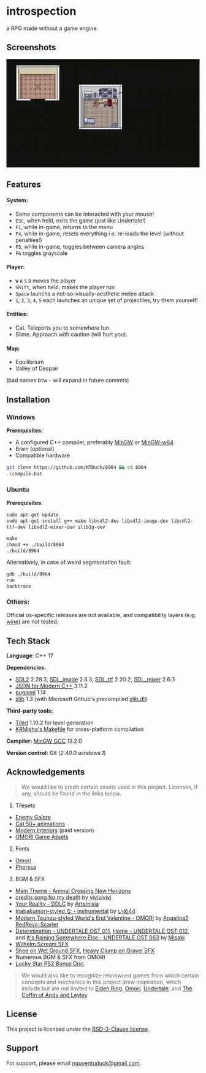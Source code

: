 
# introspection

a RPG made without a game engine.


## Screenshots
![](preview.gif)


## Features

#### System:
- Some components can be interacted with your mouse!
- `ESC`, when held, exits the game (just like Undertale!)
- `F1`, while in-game, returns to the menu
- `F4`, while in-game, resets everything i.e. re-loads the level (without penalties!)
- `F5`, while in-game, toggles between camera angles
- `F6` toggles grayscale

#### Player:
- `W` `A` `S` `D` moves the player
- `Shift`, when held, makes the player run
- `Space` launchs a not-so-visually-aesthetic melee attack
- `1`, `2`, `3`, `4`, `5` each launches an unique set of projectiles, try them yourself!

#### Entities:
- Cat. Teleports you to somewhere fun.
- Slime. Approach with caution (will hurt you).

#### Map:
- Equilibrium
- Valley of Despair

(bad names btw - will expand in future commits)


## Installation

### Windows

**Prerequisites:**
- A configured C++ compiler, preferably [MinGW](https://sourceforge.net/projects/mingw/) or [MinGW-w64](https://www.mingw-w64.org/)
- Brain (optional)
- Compatible hardware

```bash
git clone https://github.com/NTDuck/8964 && cd 8964
.\compile.bat
```

### Ubuntu

**Prerequisites**:
```
sudo apt-get update
sudo apt-get install g++ make libsdl2-dev libsdl2-image-dev libsdl2-ttf-dev libsdl2-mixer-dev zlib1g-dev
```

```
make
chmod +x ./build/8964
./build/8964
```

Alternatively, in case of weird segmentation fault:
```
gdb ./build/8964
run
backtrace
```

### Others:

Official os-specific releases are not available, and compatibility layers (e.g. [wine](https://www.winehq.org/)) are not tested.


## Tech Stack

**Language**: C++ 17

**Dependencies:** 
- [SDL2](https://github.com/libsdl-org/SDL/releases/tag/release-2.28.3) 2.28.3, [SDL_image](https://github.com/libsdl-org/SDL_image/releases/tag/release-2.6.3) 2.6.3, [SDL_ttf](https://github.com/libsdl-org/SDL_ttf/releases/tag/release-2.20.2) 2.20.2, [SDL_mixer](https://github.com/libsdl-org/SDL_mixer/releases/tag/release-2.6.3) 2.6.3
- [JSON for Modern C++](https://github.com/nlohmann/json/releases/tag/v3.11.2) 3.11.2
- [pugixml](https://github.com/zeux/pugixml/releases/tag/v1.14) 1.14
- [zlib](https://www.zlib.net/) 1.3 (with Microsoft Github's precompiled [zlib.dll](https://github.com/microsoft/malmo/files/5758471/zlib.zip))

**Third-party tools:**
- [Tiled](https://www.mapeditor.org/) 1.10.2 for level generation
- [KRMisha's Makefile](https://github.com/KRMisha/Makefile) for cross-platform compilation

**Compiler:** [MinGW GCC](https://github.com/niXman/mingw-builds-binaries/releases/tag/13.2.0-rt_v11-rev0) 13.2.0

**Version control:** Git (_2.40.0.windows.1_)


## Acknowledgements

> We would like to credit certain assets used in this project. Licenses, if any, should be found in the links below.
1. Tilesets
- [Enemy Galore](https://admurin.itch.io/enemy-galore-1)
- [Cat 50+ animations](https://bowpixel.itch.io/cat-50-animations)
- [Modern Interiors](https://limezu.itch.io/moderninteriors) (paid version)
- [OMORI Game Assets](https://www.spriters-resource.com/pc_computer/omori/)
2. Fonts
- [Omori](https://dafontonline.com/omori-font/)
- [Phorssa](https://www.dafont.com/phorssa.font)
3. BGM & SFX
- [Main Theme - Animal Crossing New Horizons](https://youtu.be/lI_C1Bjdqn4)
- [credits song for my death](https://youtu.be/urxeNbBc1nk) by [vivivivivi](https://www.youtube.com/@vivivivivi)
- [Your Reality - DDLC](https://youtu.be/GU2D4zmhvbo) by [Artemisia](https://www.youtube.com/@ArtemisiaBeats)
- [Inabakumori-styled な - instrumental](https://youtu.be/p0s0_4KO9t4) by [いめ44](https://www.youtube.com/@ime44)
- [Modern Touhou-styled World's End Valentine - OMORI](https://youtu.be/eX2O32VkU5s) by [
Angelina2 RedRevo-Scarlet](https://www.youtube.com/@angelinaflan58)
- [Determination - UNDERTALE OST 011](https://youtu.be/W1i4mTyidOc), [Home - UNDERTALE OST 012](https://youtu.be/5_E_y1AWAfc), and [It's Raining Somewhere Else - UNDERTALE OST 063](https://youtu.be/zNd4apsr3WE) by [Misaki](https://www.youtube.com/@Misakiu)
- [Wilhelm Scream SFX](https://youtu.be/r6JK-gRELI0)
- [Shoe on Wet Ground SFX](https://www.zapsplat.com/music/footstep-single-shoe-on-wet-ground-very-light-puddles-of-water-5/), [Heavy Clump on Gravel SFX](https://www.zapsplat.com/music/single-boot-footstep-heavy-clump-on-gravel-2/)
- Numerous BGM & SFX from OMORI
- [Lucky Star PS2 Bonus Disc](https://archive.org/details/lucky-star-ps-2-bonus-disc)
>
> We would also like to recognize reknowned games from which certain concepts and mechanics in this project drew inspiration, which include but are not limited to [Elden Ring](https://store.steampowered.com/app/1245620/ELDEN_RING/), [Omori](https://www.omori-game.com/), [Undertale](https://store.steampowered.com/app/391540/Undertale/), and [The Coffin of Andy and Leyley](https://store.steampowered.com/app/2378900/The_Coffin_of_Andy_and_Leyley/).


## License

This project is licensed under the [BSD-3-Clause license](LICENSE).


## Support

For support, please email nguyentuduck@gmail.com.